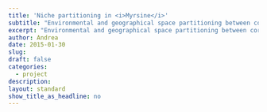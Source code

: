 ```yaml
---
title: 'Niche partitioning in <i>Myrsine</i>'
subtitle: "Environmental and geographical space partitioning between core and peripheral _Myrsine_ species (Primulaceae) of the Brazilian Atlantic Forest."
excerpt: "Environmental and geographical space partitioning between core and peripheral _Myrsine_ species (Primulaceae) of the Brazilian Atlantic Forest."
author: Andrea
date: 2015-01-30
slug: 
draft: false
categories:
  - project
description: 
layout: standard
show_title_as_headline: no
---
```


 
